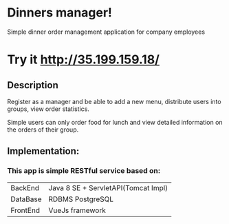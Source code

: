 # Dinners manager!

Simple dinner order management application for company employees

# Try it  http://35.199.159.18/


## Description

Register as a manager and be able to add a new menu, distribute users into groups, view order statistics.

Simple users can only order food for lunch and view detailed information on the orders of their group.

## Implementation:
### This app is simple RESTful service based on:
|                |                          |                         
------------|-------------------------------|
|BackEnd |Java 8 SE + ServletAPI(Tomcat Impl)          |          
|DataBase          |RDBMS PostgreSQL           |
|FrontEnd          |VueJs framework|
